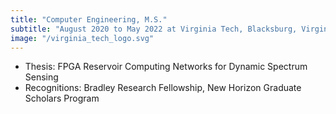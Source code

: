 ```yaml
---
title: "Computer Engineering, M.S."
subtitle: "August 2020 to May 2022 at Virginia Tech, Blacksburg, Virginia"
image: "/virginia_tech_logo.svg"
---
```


- Thesis: FPGA Reservoir Computing Networks for Dynamic Spectrum Sensing
- Recognitions: Bradley Research Fellowship, New Horizon Graduate Scholars Program